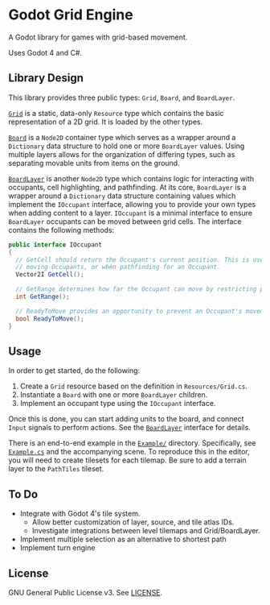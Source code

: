 # Godot Grid Engine

A Godot library for games with grid-based movement.

Uses Godot 4 and C#.

## Library Design

This library provides three public types: `Grid`, `Board`, and `BoardLayer`.

[`Grid`](Resources/Grid.cs) is a static, data-only `Resource` type which
contains the basic representation of a 2D grid. It is loaded by the other
types.

[`Board`](Scenes/Board.cs) is a `Node2D` container type which serves as a
wrapper around a `Dictionary` data structure to hold one or more `BoardLayer`
values. Using multiple layers allows for the organization of differing types,
such as separating movable units from items on the ground.

[`BoardLayer`](Scenes/BoardLayer.cs) is another `Node2D` type which contains
logic for interacting with occupants, cell highlighting, and pathfinding. At
its core, `BoardLayer` is a wrapper around a `Dictionary` data structure
containing values which implement the `IOccupant` interface, allowing you to
provide your own types when adding content to a layer. `IOccupant` is a minimal
interface to ensure `BoardLayer` occupants can be moved between grid cells. The
interface contains the following methods:

```cs
public interface IOccupant
{
  // GetCell should return the Occupant's current position. This is used when
  // moving Occupants, or when pathfinding for an Occupant.
  Vector2I GetCell();

  // GetRange determines how far the Occupant can move by restricting pathfinding.
  int GetRange();

  // ReadyToMove provides an opportunity to prevent an Occupant's movement.
  bool ReadyToMove();
}
```

## Usage

In order to get started, do the following:

1. Create a `Grid` resource based on the definition in `Resources/Grid.cs`.
1. Instantiate a `Board` with one or more `BoardLayer` children.
1. Implement an occupant type using the `IOccupant` interface.

Once this is done, you can start adding units to the board, and connect `Input`
signals to perform actions. See the [`BoardLayer`](https://github.com/willroberts/godot-grid-engine/blob/main/Scenes/BoardLayer.cs)
interface for details.

There is an end-to-end example in the [`Example/`](Example) directory.
Specifically, see [`Example.cs`](Example/Example.cs) and the accompanying scene.
To reproduce this in the editor, you will need to create tilesets for each
tilemap. Be sure to add a terrain layer to the `PathTiles` tileset.

## To Do

- Integrate with Godot 4's tile system.
  - Allow better customization of layer, source, and tile atlas IDs.
  - Investigate integrations between level tilemaps and Grid/BoardLayer.
- Implement multiple selection as an alternative to shortest path
- Implement turn engine

## License

GNU General Public License v3. See [LICENSE](LICENSE).
